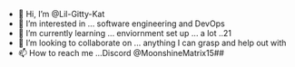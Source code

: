 - 👋 Hi, I’m @Lil-Gitty-Kat
- 👀 I’m interested in ... software engineering and DevOps
- 🌱 I’m currently learning ... enviornment set up ... a lot ..21 
- 💞️ I’m looking to collaborate on ... anything I can grasp and help out with 
- 📫 How to reach me ...Discord @MoonshineMatrix15##

<!---
Lil-Gitty-Kat/Lil-Gitty-Kat is a ✨ special ✨ repository because its `README.md` (this file) appears on your GitHub profile.
You can click the Preview link to take a look at your changes.
--->
